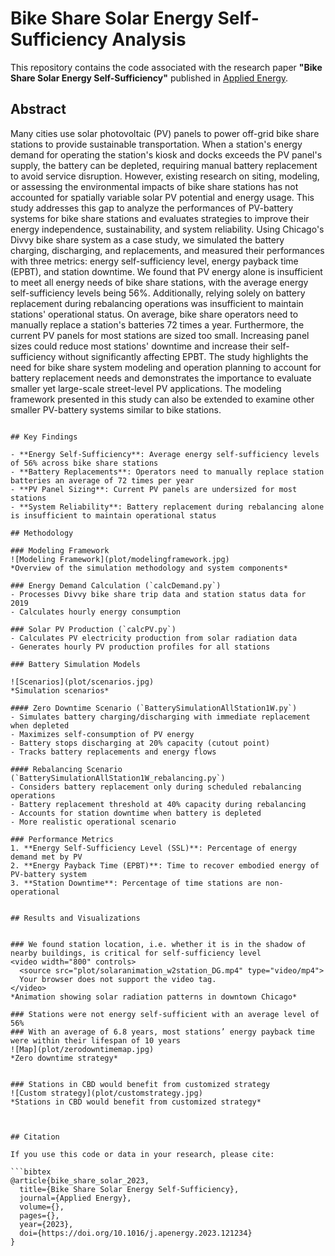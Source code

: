 # Bike Share Solar Energy Self-Sufficiency Analysis

This repository contains the code associated with the research paper **"Bike Share Solar Energy Self-Sufficiency"** published in [Applied Energy](https://www.sciencedirect.com/science/article/pii/S0306261923008693?via=ihub).

## Abstract

Many cities use solar photovoltaic (PV) panels to power off-grid bike share stations to provide sustainable transportation. When a station's energy demand for operating the station's kiosk and docks exceeds the PV panel's supply, the battery can be depleted, requiring manual battery replacement to avoid service disruption. However, existing research on siting, modeling, or assessing the environmental impacts of bike share stations has not accounted for spatially variable solar PV potential and energy usage. This study addresses this gap to analyze the performances of PV-battery systems for bike share stations and evaluates strategies to improve their energy independence, sustainability, and system reliability. Using Chicago's Divvy bike share system as a case study, we simulated the battery charging, discharging, and replacements, and measured their performances with three metrics: energy self-sufficiency level, energy payback time (EPBT), and station downtime. We found that PV energy alone is insufficient to meet all energy needs of bike share stations, with the average energy self-sufficiency levels being 56%. Additionally, relying solely on battery replacement during rebalancing operations was insufficient to maintain stations' operational status. On average, bike share operators need to manually replace a station's batteries 72 times a year. Furthermore, the current PV panels for most stations are sized too small. Increasing panel sizes could reduce most stations' downtime and increase their self-sufficiency without significantly affecting EPBT. The study highlights the need for bike share system modeling and operation planning to account for battery replacement needs and demonstrates the importance to evaluate smaller yet large-scale street-level PV applications. The modeling framework presented in this study can also be extended to examine other smaller PV-battery systems similar to bike stations.

```

## Key Findings

- **Energy Self-Sufficiency**: Average energy self-sufficiency levels of 56% across bike share stations
- **Battery Replacements**: Operators need to manually replace station batteries an average of 72 times per year
- **PV Panel Sizing**: Current PV panels are undersized for most stations
- **System Reliability**: Battery replacement during rebalancing alone is insufficient to maintain operational status

## Methodology

### Modeling Framework
![Modeling Framework](plot/modelingframework.jpg)
*Overview of the simulation methodology and system components*

### Energy Demand Calculation (`calcDemand.py`)
- Processes Divvy bike share trip data and station status data for 2019
- Calculates hourly energy consumption

### Solar PV Production (`calcPV.py`)
- Calculates PV electricity production from solar radiation data
- Generates hourly PV production profiles for all stations

### Battery Simulation Models

![Scenarios](plot/scenarios.jpg)
*Simulation scenarios*

#### Zero Downtime Scenario (`BatterySimulationAllStation1W.py`)
- Simulates battery charging/discharging with immediate replacement when depleted
- Maximizes self-consumption of PV energy
- Battery stops discharging at 20% capacity (cutout point)
- Tracks battery replacements and energy flows

#### Rebalancing Scenario (`BatterySimulationAllStation1W_rebalancing.py`)
- Considers battery replacement only during scheduled rebalancing operations
- Battery replacement threshold at 40% capacity during rebalancing
- Accounts for station downtime when battery is depleted
- More realistic operational scenario

### Performance Metrics
1. **Energy Self-Sufficiency Level (SSL)**: Percentage of energy demand met by PV
2. **Energy Payback Time (EPBT)**: Time to recover embodied energy of PV-battery system
3. **Station Downtime**: Percentage of time stations are non-operational


## Results and Visualizations


### We found station location, i.e. whether it is in the shadow of nearby buildings, is critical for self-sufficiency level
<video width="800" controls>
  <source src="plot/solaranimation_w2station_DG.mp4" type="video/mp4">
  Your browser does not support the video tag.
</video>
*Animation showing solar radiation patterns in downtown Chicago*

### Stations were not energy self-sufficient with an average level of 56%
### With an average of 6.8 years, most stations’ energy payback time were within their lifespan of 10 years
![Map](plot/zerodowntimemap.jpg)
*Zero downtime strategy*


### Stations in CBD would benefit from customized strategy
![Custom strategy](plot/customstrategy.jpg)
*Stations in CBD would benefit from customized strategy*



## Citation

If you use this code or data in your research, please cite:

```bibtex
@article{bike_share_solar_2023,
  title={Bike Share Solar Energy Self-Sufficiency},
  journal={Applied Energy},
  volume={},
  pages={},
  year={2023},
  doi={https://doi.org/10.1016/j.apenergy.2023.121234}
}
```

